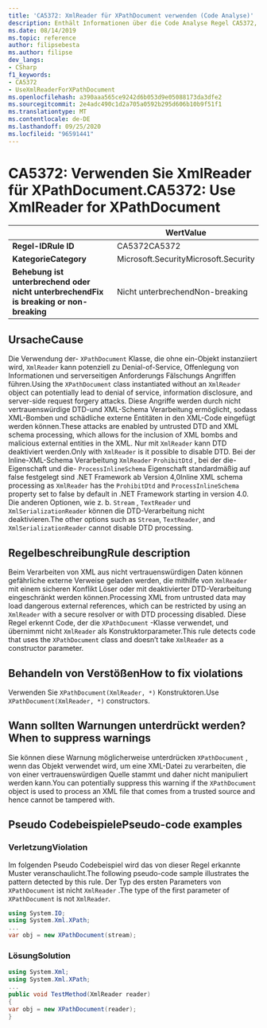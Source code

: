 ```yaml
---
title: 'CA5372: XmlReader für XPathDocument verwenden (Code Analyse)'
description: Enthält Informationen über die Code Analyse Regel CA5372, einschließlich der Gründe, der Behebung von Verstößen und der Zeit, zu der Sie unterdrückt werden soll.
ms.date: 08/14/2019
ms.topic: reference
author: filipsebesta
ms.author: filipse
dev_langs:
- CSharp
f1_keywords:
- CA5372
- UseXmlReaderForXPathDocument
ms.openlocfilehash: a390aaa565ce9242d6b053d9e05088173da3dfe2
ms.sourcegitcommit: 2e4adc490c1d2a705a0592b295d606b10b9f51f1
ms.translationtype: MT
ms.contentlocale: de-DE
ms.lasthandoff: 09/25/2020
ms.locfileid: "96591441"
---
```

# <a name="ca5372-use-xmlreader-for-xpathdocument"></a><span data-ttu-id="44ca9-103">CA5372: Verwenden Sie XmlReader für XPathDocument.</span><span class="sxs-lookup"><span data-stu-id="44ca9-103">CA5372: Use XmlReader for XPathDocument</span></span>

| | <span data-ttu-id="44ca9-104">Wert</span><span class="sxs-lookup"><span data-stu-id="44ca9-104">Value</span></span> |
|-|-|
| <span data-ttu-id="44ca9-105">**Regel-ID**</span><span class="sxs-lookup"><span data-stu-id="44ca9-105">**Rule ID**</span></span> |<span data-ttu-id="44ca9-106">CA5372</span><span class="sxs-lookup"><span data-stu-id="44ca9-106">CA5372</span></span>|
| <span data-ttu-id="44ca9-107">**Kategorie**</span><span class="sxs-lookup"><span data-stu-id="44ca9-107">**Category**</span></span> |<span data-ttu-id="44ca9-108">Microsoft.Security</span><span class="sxs-lookup"><span data-stu-id="44ca9-108">Microsoft.Security</span></span>|
| <span data-ttu-id="44ca9-109">**Behebung ist unterbrechend oder nicht unterbrechend**</span><span class="sxs-lookup"><span data-stu-id="44ca9-109">**Fix is breaking or non-breaking**</span></span> |<span data-ttu-id="44ca9-110">Nicht unterbrechend</span><span class="sxs-lookup"><span data-stu-id="44ca9-110">Non-breaking</span></span>|

## <a name="cause"></a><span data-ttu-id="44ca9-111">Ursache</span><span class="sxs-lookup"><span data-stu-id="44ca9-111">Cause</span></span>

<span data-ttu-id="44ca9-112">Die Verwendung der- `XPathDocument` Klasse, die ohne ein-Objekt instanziiert wird, `XmlReader` kann potenziell zu Denial-of-Service, Offenlegung von Informationen und serverseitigen Anforderungs Fälschungs Angriffen führen.</span><span class="sxs-lookup"><span data-stu-id="44ca9-112">Using the `XPathDocument` class instantiated without an `XmlReader` object can potentially lead to denial of service, information disclosure, and server-side request forgery attacks.</span></span> <span data-ttu-id="44ca9-113">Diese Angriffe werden durch nicht vertrauenswürdige DTD-und XML-Schema Verarbeitung ermöglicht, sodass XML-Bomben und schädliche externe Entitäten in den XML-Code eingefügt werden können.</span><span class="sxs-lookup"><span data-stu-id="44ca9-113">These attacks are enabled by untrusted DTD and XML schema processing, which allows for the inclusion of XML bombs and malicious external entities in the XML.</span></span> <span data-ttu-id="44ca9-114">Nur mit `XmlReader` kann DTD deaktiviert werden.</span><span class="sxs-lookup"><span data-stu-id="44ca9-114">Only with `XmlReader` is it possible to disable DTD.</span></span> <span data-ttu-id="44ca9-115">Bei der Inline-XML-Schema Verarbeitung `XmlReader` `ProhibitDtd` , bei der die-Eigenschaft und die- `ProcessInlineSchema` Eigenschaft standardmäßig auf false festgelegt sind .NET Framework ab Version 4,0</span><span class="sxs-lookup"><span data-stu-id="44ca9-115">Inline XML schema processing as `XmlReader` has the `ProhibitDtd` and `ProcessInlineSchema` property set to false by default in .NET Framework starting in version 4.0.</span></span> <span data-ttu-id="44ca9-116">Die anderen Optionen, wie z. b. `Stream` , `TextReader` und `XmlSerializationReader` können die DTD-Verarbeitung nicht deaktivieren.</span><span class="sxs-lookup"><span data-stu-id="44ca9-116">The  other options such as `Stream`, `TextReader`, and `XmlSerializationReader` cannot disable DTD processing.</span></span>

## <a name="rule-description"></a><span data-ttu-id="44ca9-117">Regelbeschreibung</span><span class="sxs-lookup"><span data-stu-id="44ca9-117">Rule description</span></span>

<span data-ttu-id="44ca9-118">Beim Verarbeiten von XML aus nicht vertrauenswürdigen Daten können gefährliche externe Verweise geladen werden, die mithilfe von `XmlReader` mit einem sicheren Konflikt Löser oder mit deaktivierter DTD-Verarbeitung eingeschränkt werden können.</span><span class="sxs-lookup"><span data-stu-id="44ca9-118">Processing XML from untrusted data may load dangerous external references, which can be restricted by using an `XmlReader` with a secure resolver or with DTD processing disabled.</span></span> <span data-ttu-id="44ca9-119">Diese Regel erkennt Code, der die `XPathDocument` -Klasse verwendet, und übernimmt nicht `XmlReader` als Konstruktorparameter.</span><span class="sxs-lookup"><span data-stu-id="44ca9-119">This rule detects code that uses the `XPathDocument` class and doesn’t take `XmlReader` as a constructor parameter.</span></span>

## <a name="how-to-fix-violations"></a><span data-ttu-id="44ca9-120">Behandeln von Verstößen</span><span class="sxs-lookup"><span data-stu-id="44ca9-120">How to fix violations</span></span>

<span data-ttu-id="44ca9-121">Verwenden Sie `XPathDocument(XmlReader, *)` Konstruktoren.</span><span class="sxs-lookup"><span data-stu-id="44ca9-121">Use `XPathDocument(XmlReader, *)` constructors.</span></span>

## <a name="when-to-suppress-warnings"></a><span data-ttu-id="44ca9-122">Wann sollten Warnungen unterdrückt werden?</span><span class="sxs-lookup"><span data-stu-id="44ca9-122">When to suppress warnings</span></span>

<span data-ttu-id="44ca9-123">Sie können diese Warnung möglicherweise unterdrücken `XPathDocument` , wenn das Objekt verwendet wird, um eine XML-Datei zu verarbeiten, die von einer vertrauenswürdigen Quelle stammt und daher nicht manipuliert werden kann.</span><span class="sxs-lookup"><span data-stu-id="44ca9-123">You can potentially suppress this warning if the `XPathDocument` object is used to process an XML file that comes from a trusted source and hence cannot be tampered with.</span></span>

## <a name="pseudo-code-examples"></a><span data-ttu-id="44ca9-124">Pseudo Codebeispiele</span><span class="sxs-lookup"><span data-stu-id="44ca9-124">Pseudo-code examples</span></span>

### <a name="violation"></a><span data-ttu-id="44ca9-125">Verletzung</span><span class="sxs-lookup"><span data-stu-id="44ca9-125">Violation</span></span>

<span data-ttu-id="44ca9-126">Im folgenden Pseudo Codebeispiel wird das von dieser Regel erkannte Muster veranschaulicht.</span><span class="sxs-lookup"><span data-stu-id="44ca9-126">The following pseudo-code sample illustrates the pattern detected by this rule.</span></span>
<span data-ttu-id="44ca9-127">Der Typ des ersten Parameters von `XPathDocument` ist nicht `XmlReader` .</span><span class="sxs-lookup"><span data-stu-id="44ca9-127">The type of the first parameter of `XPathDocument` is not `XmlReader`.</span></span>

```csharp
using System.IO;
using System.Xml.XPath;
...
var obj = new XPathDocument(stream);
```

### <a name="solution"></a><span data-ttu-id="44ca9-128">Lösung</span><span class="sxs-lookup"><span data-stu-id="44ca9-128">Solution</span></span>

```csharp
using System.Xml;
using System.Xml.XPath;
...
public void TestMethod(XmlReader reader)
{
var obj = new XPathDocument(reader);
}
```
